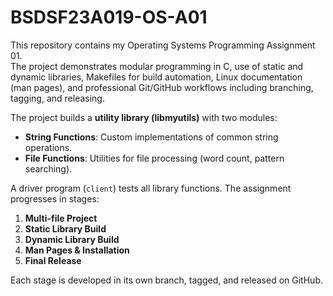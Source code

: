 # BSDSF23A019-OS-A01

This repository contains my Operating Systems Programming Assignment 01.  
The project demonstrates modular programming in C, use of static and dynamic libraries, Makefiles for build automation, Linux documentation (man pages), and professional Git/GitHub workflows including branching, tagging, and releasing.  

The project builds a **utility library (libmyutils)** with two modules:  
- **String Functions**: Custom implementations of common string operations.  
- **File Functions**: Utilities for file processing (word count, pattern searching).  

A driver program (`client`) tests all library functions. The assignment progresses in stages:  
1. **Multi-file Project**  
2. **Static Library Build**  
3. **Dynamic Library Build**  
4. **Man Pages & Installation**  
5. **Final Release**  

Each stage is developed in its own branch, tagged, and released on GitHub.  
